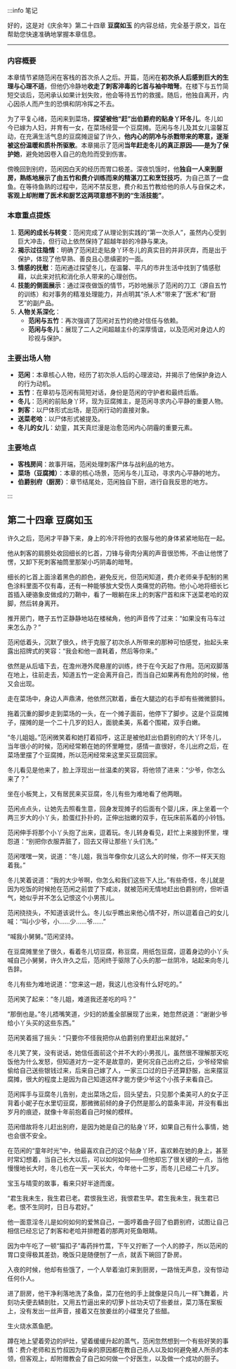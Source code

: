 :::info 笔记

好的，这是对《庆余年》第二十四章 **豆腐如玉** 的内容总结，完全基于原文，旨在帮助您快速准确地掌握本章信息。

---

### 内容概要

本章情节紧随范闲在客栈的首次杀人之后。开篇，范闲在**初次杀人后感到巨大的生理与心理不适**，但他仍冷静地**收走了刺客淬毒的匕首与袖中暗弩**。在楼下与五竹简短交谈后，范闲承认如果计划失败，他会等待五竹的救援。随后，他独自离开，内心因杀人而产生的恐惧和阴冷挥之不去。

为了平复心绪，范闲来到菜场，**探望被他“赶”出伯爵府的贴身丫环冬儿**。冬儿如今已嫁为人妇，并育有一女，在菜场经营一个豆腐摊。范闲与冬儿及其女儿温馨互动，在充满生活气息的豆腐摊逗留了许久，**他内心的阴冷与杀戮带来的寒意，逐渐被这份温暖和质朴所驱散**。本章揭示了范闲**当年赶走冬儿的真正原因——是为了保护她**，避免她因卷入自己的危险而受到伤害。

傍晚回到别府，范闲因白天的经历而胃口极差。深夜饥饿时，他**独自一人来到厨房，熟练地展示了由五竹和费介训练而来的精湛刀工和烹饪技巧**，为自己蒸了一盘鱼。在等待鱼熟的过程中，范闲不禁反思，费介和五竹教给他的杀人与自保之术，**客观上却附赠了医术和厨艺这两项意想不到的“生活技能”**。

### 本章重点提炼

1.  **范闲的成长与转变**：范闲完成了从理论到实践的“第一次杀人”，虽然内心受到巨大冲击，但行动上依然保持了超越年龄的冷静与果决。
2.  **揭示过往隐情**：明确了范闲赶走贴身丫环冬儿的真实目的并非厌弃，而是出于保护，体现了他早熟、善良且心思缜密的一面。
3.  **情感的抚慰**：范闲通过探望冬儿，在温馨、平凡的市井生活中找到了情感慰藉，以此来对抗和消化杀人带来的心理创伤。
4.  **技能的侧面展示**：通过深夜做饭的情节，巧妙地展示了范闲的刀工（源自五竹的训练）和对事务的精准处理能力，并点明其“杀人术”带来了“医术”和“厨艺”的副产品。
5.  **人物关系深化**：
    *   **范闲与五竹**：再次强调了范闲对五竹的绝对信任与依赖。
    *   **范闲与冬儿**：展现了二人之间超越主仆的深厚情谊，以及范闲对身边人的珍视与保护。

### 主要出场人物

*   **范闲**：本章核心人物，经历了初次杀人后的心理波动，并揭示了他保护身边人的行为动机。
*   **五竹**：在章初与范闲有简短对话，身份是范闲的守护者和最终后盾。
*   **冬儿**：范闲的前贴身丫环，现为豆腐摊主，是范闲寻求内心平静的重要人物。
*   **刺客**：以尸体形式出场，是范闲行动的直接对象。
*   **送菜老哈**：以尸体形式被提及。
*   **冬儿的女儿**：幼童，其天真烂漫是治愈范闲内心阴霾的重要元素。

### 主要地点

*   **客栈房间**：故事开端，范闲处理刺客尸体与战利品的地方。
*   **菜场（豆腐摊）**：本章的核心场景，范闲与冬儿互动，寻求内心平静的地方。
*   **伯爵别府（厨房）**：章节结尾处，范闲独自下厨，进行自我反思的地方。

:::

## 第二十四章 **豆腐如玉**

许久之后，范闲才平静下来，身上的冷汗将他的衣服与他的身体紧紧地贴在一起。

他从刺客的肩膀处收回细长的匕首，刀锋与骨肉分离的声音很恐怖，不由让他愣了愣，又卸下死刺客袖筒里那架小巧阴毒的暗弩。

细长的匕首上面涂着黑色的颜色，避免反光，但范闲知道，费介老师亲手配制的黑色涂料里面不仅有毒，还有一种能够放大受伤人类痛觉的药物。他小心地将细长匕首插入硬骆象皮做成的刀鞘中，看了一眼躺在床上的刺客尸首和床下送菜老哈的双脚，然后转身离开。

推开房门，瞎子五竹正静静地站在楼梯角，他的声音传了过来：“如果没有马车过来怎么办？”

范闲低着头，沉默了很久，终于克服了初次杀人所带来的那种可怕感觉，抬起头来露出招牌式的笑容：“我会和他一直耗着，然后等你来。”

依然是从后墙下去，在澹州港外爬悬崖的训练，终于在今天起了作用。范闲双脚落在地上，往前走去，知道五竹一定会离开自己，而当自己如果再有危险的时候，他又会出现。

走在菜场中，身边人声鼎沸，他依然沉默着，垂在大腿边的右手却有些微微颤抖。

拖着沉重的脚步走到菜场的一头，在一个摊子面前，他停下了脚步。这是个豆腐摊子，摆摊的是一个二十几岁的妇人，面貌柔美，系着个围裙，双手白嫩。

“冬儿姐姐。”范闲微笑着和她打着招呼，这正是被他赶出伯爵别府的大丫环冬儿，当年很小的时候，范闲经常赖在她的怀里睡觉，感情一直很好，冬儿出府之后，在菜场里摆了个豆腐摊，所以范闲经常来这里买豆腐回家。

冬儿看见是他来了，脸上浮现出一丝温柔的笑容，将他领了进来：“少爷，你怎么来了？”

坐在小板凳上，又有居民来买豆腐，冬儿有些为难地看了他两眼。

范闲点点头，让她先去照看生意，回身发现摊子的后面有个婴儿床，床上坐着一个两三岁大的小丫头，脸蛋红扑扑的，正伸出拙嫩的双手，在玩床前系着的小铃铛。

范闲伸手将那个小丫头抱了出来，逗着玩。冬儿转身看见，赶忙上来接到怀里，埋怨道：“别把你衣服弄脏了，回去又得让那些丫头们洗。”

范闲嘿嘿一笑，说道：“冬儿姐，我当年像你女儿这么大的时候，你不一样天天抱着我。”

冬儿笑着说道：“我的大少爷啊，你怎么和我们这些下人比。”有些奇怪，冬儿就是因为吃饭的时候抢在范闲之前尝了下咸淡，就被范闲无情地赶出伯爵别府，但听语气，她似乎并不怎么记恨这个小男孩儿。

范闲挠挠头，不知道该说什么。冬儿似乎瞧出来他心情不好，所以逗着自己的女儿喊：“叫小少爷，小……少……爷……”

“喊我小舅舅。”范闲坚持。

在豆腐摊里坐了很久，看着冬儿切豆腐，称豆腐，用纸包豆腐，逗着身边的小丫头喊自己小舅舅，许久许久之后，范闲终于驱除了心头的那一丝阴冷，站起来向冬儿告辞。

冬儿有些为难地说道：“您来这一趟，我这儿也没有什么好吃的。”

范闲笑了起来：“冬儿姐，难道我还差吃的吗？”

“那倒也是。”冬儿捂嘴笑道，少妇的娇羞全部展现了出来，她忽然说道：“谢谢少爷给小丫头买的这些东西。”

范闲笑着摇了摇头：“只要你不怪我把你从伯爵别府里赶出来就好。”

冬儿笑了笑，没有说话，她信任面前这个并不大的小男孩儿，虽然很不理解那天吃饭他为什么发怒，但知道对方一定不是故意的，更何况自己出府之后，少爷经常偷偷给自己送些银钱过来，后来自己嫁了人，一家三口过的日子还算舒服，出来摆豆腐摊，很大的程度上是因为自己知道这样才能方便少爷这个小孩子来看自己。

范闲挥手与豆腐冬儿告别，走出菜场之后，回头望去，只见那个柔美可人的女子正背着小妮子在水里切豆腐，那微微前倾的身子仍然是那么的苗条丰润，并没有看出岁月的痕迹，就像十年前抱着自己时候的模样。

范闲借故将冬儿赶出别府，是因为她是自己的贴身丫环，如果自己有什么事情，她也会很不安全。

在范闲的“童年时光”中，他最喜欢自己的这个贴身丫环，喜欢赖在她的身上，甚至时常幻想着，当自己长大以后，可以如何如何——但他却忘了很关键的一点，当他慢慢地长大时，冬儿也在一天一天长大，今年他十二岁，而冬儿已经二十几岁。

宝玉与晴雯的故事，看来只好半途而废。

“君生我未生，我生君已老。君恨我生迟，我恨君生早。君生我未生，我生君已老。恨不生同时，日日与君好。”

他一面意淫冬儿是如何如何的爱煞自己，一面哼着曲子回了伯爵别府，试图让自己相信已经忘记了刺客和老哈并排瞪着的那两对死鱼眼睛。

因为中午吃了一顿“猫扣子”毒药拌竹蒿，下午又拧断了一个人的脖子，所以范闲的胃口变得极其差劲，晚饭只是随便刨了一点，就丢下碗回了卧房。

入夜的时候，他却有些饿了，一个人举着油灯来到厨房，一路悄无声息，没有惊动任何仆人。

进了厨房，他干净利落地洗了条鱼，菜刀在他的手上就像是只鸟儿一样飞舞着，片刻功夫便去鳞剖肚，又用五竹逼出来的切萝卜丝功夫切了些姜丝，菜刀落在案板上，没有发出一丝声音，接着又在放姜丝的小碟里兑了些醋。

生火烧水蒸鱼肥。

蹲在地上望着旁边的炉灶，望着缓缓升起的蒸气，范闲忽然想到一个有些好笑的事情：费介老师和五竹叔因为母亲的原因都在教自己杀人以及如何避免被人所杀的本领，但客观上，却附赠教会了自己如何做一个好医生，以及做一个成功的厨子。

